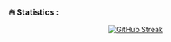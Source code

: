 ### :fire: Statistics :

<div align="center">

[![GitHub Streak](https://github-readme-streak-stats.herokuapp.com?user=tools-voll&theme=gruvbox_duo&background=3A393B&border=D13232&ring=888587&fire=D01F25&currStreakNum=D01F25&sideNums=D01F25&currStreakLabel=E2E1CB&sideLabels=E2E1CB&dates=E2E1CB&stroke=D01F25)](https://git.io/streak-stats)

</div>
